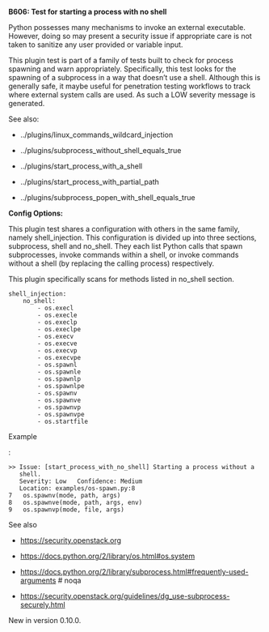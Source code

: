 **B606: Test for starting a process with no shell**

Python possesses many mechanisms to invoke an external executable.
However, doing so may present a security issue if appropriate care is
not taken to sanitize any user provided or variable input.

This plugin test is part of a family of tests built to check for process
spawning and warn appropriately. Specifically, this test looks for the
spawning of a subprocess in a way that doesn’t use a shell. Although
this is generally safe, it maybe useful for penetration testing
workflows to track where external system calls are used. As such a LOW
severity message is generated.

See also:

-   <span
    class="xref std std-doc">../plugins/linux\_commands\_wildcard\_injection</span>

-   <span
    class="xref std std-doc">../plugins/subprocess\_without\_shell\_equals\_true</span>

-   <span
    class="xref std std-doc">../plugins/start\_process\_with\_a\_shell</span>

-   <span
    class="xref std std-doc">../plugins/start\_process\_with\_partial\_path</span>

-   <span
    class="xref std std-doc">../plugins/subprocess\_popen\_with\_shell\_equals\_true</span>

**Config Options:**

This plugin test shares a configuration with others in the same family,
namely shell\_injection. This configuration is divided up into three
sections, subprocess, shell and no\_shell. They each list Python calls
that spawn subprocesses, invoke commands within a shell, or invoke
commands without a shell (by replacing the calling process)
respectively.

This plugin specifically scans for methods listed in no\_shell section.

<div class="highlight-yaml notranslate" markdown="1">

<div class="highlight" markdown="1">

    shell_injection:
        no_shell:
            - os.execl
            - os.execle
            - os.execlp
            - os.execlpe
            - os.execv
            - os.execve
            - os.execvp
            - os.execvpe
            - os.spawnl
            - os.spawnle
            - os.spawnlp
            - os.spawnlpe
            - os.spawnv
            - os.spawnve
            - os.spawnvp
            - os.spawnvpe
            - os.startfile

</div>

</div>

Example

:   

<div class="highlight-none notranslate" markdown="1">

<div class="highlight" markdown="1">

    >> Issue: [start_process_with_no_shell] Starting a process without a
       shell.
       Severity: Low   Confidence: Medium
       Location: examples/os-spawn.py:8
    7   os.spawnv(mode, path, args)
    8   os.spawnve(mode, path, args, env)
    9   os.spawnvp(mode, file, args)

</div>

</div>

<div class="admonition seealso" markdown="1">

See also

-   <a href="https://security.openstack.org" class="reference external">https://security.openstack.org</a>

-   <a href="https://docs.python.org/2/library/os.html#os.system" class="reference external">https://docs.python.org/2/library/os.html#os.system</a>

-   <a href="https://docs.python.org/2/library/subprocess.html#frequently-used-arguments" class="reference external">https://docs.python.org/2/library/subprocess.html#frequently-used-arguments</a>
    \# noqa

-   <a href="https://security.openstack.org/guidelines/dg_use-subprocess-securely.html" class="reference external">https://security.openstack.org/guidelines/dg_use-subprocess-securely.html</a>

</div>

<div class="versionadded" markdown="1">

<span class="versionmodified added">New in version 0.10.0.</span>

</div>
